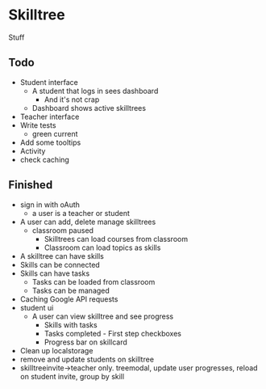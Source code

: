 # Skilltree
Stuff

## Todo
* Student interface
    * A student that logs in sees dashboard
        * And it's not crap
    * Dashboard shows active skilltrees
* Teacher interface
* Write tests
    * green current
* Add some tooltips
* Activity
* check caching

## Finished
* sign in with oAuth
    * a user is a teacher or student
* A user can add, delete manage skilltrees
    * classroom paused
        * Skilltrees can load courses from classroom
        * Classroom can load topics as skills
* A skilltree can have skills
* Skills can be connected
* Skills can have tasks
    * Tasks can be loaded from classroom
    * Tasks can be managed
* Caching Google API requests
* student ui
    * A user can view skilltree and see progress
        * Skills with tasks
        * Tasks completed - First step checkboxes
        * Progress bar on skillcard
* Clean up localstorage
* remove and update students on skilltree
* skilltreeinvite->teacher only. treemodal, update user progresses, reload on student invite, group by skill